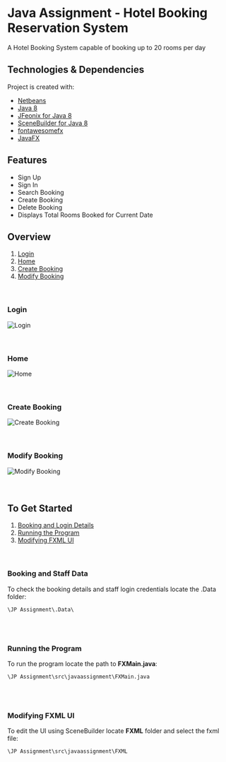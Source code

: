 # Java Assignment - Hotel Booking Reservation System
A Hotel Booking System capable of booking up to 20 rooms per day

## Technologies & Dependencies
Project is created with:
* [Netbeans](https://netbeans.apache.org/download/index.html)
* [Java 8](https://www.oracle.com/java/technologies/javase-jre8-downloads.html)
* [JFeonix for Java 8](https://github.com/sshahine/JFoenix)
* [SceneBuilder for Java 8](https://gluonhq.com/products/scene-builder/)
* [fontawesomefx](https://bitbucket.org/Jerady/fontawesomefx/downloads/fontawesomefx-8.9.jar)
* [JavaFX](https://gluonhq.com/products/javafx/)

## Features
* Sign Up 
* Sign In
* Search Booking
* Create Booking
* Delete Booking
* Displays Total Rooms Booked for Current Date

## Overview
1. [Login](#login)
2. [Home](#home)
3. [Create Booking](#create-booking)
4. [Modify Booking](#modify-booking)
<br/><br/><br/>

### Login
![Login](https://github.com/Erwin2371/java-hotel-reservation-system/blob/main/Screenshots/Hotel%20Reservation%20System%20Login.png)
<br/><br/><br/>

### Home
![Home](https://github.com/Erwin2371/java-hotel-reservation-system/blob/main/Screenshots/Hotel%20Reservation%20System%20Home.png)
<br/><br/><br/>

### Create Booking
![Create Booking](https://github.com/Erwin2371/java-hotel-reservation-system/blob/main/Screenshots/Hotel%20Reservation%20System%20Add%20Booking.png)
<br/><br/><br/>

### Modify Booking
![Modify Booking](https://github.com/Erwin2371/java-hotel-reservation-system/blob/main/Screenshots/Hotel%20Reservation%20System%20Modify%20Booking.png)
<br/><br/><br/>

## To Get Started
1. [Booking and Login Details](#booking-and-staff-data)
2. [Running the Program](#running-the-program)
3. [Modifying FXML UI](#modifying-fxml-ui)
<br/><br/><br/>

### Booking and Staff Data 
To check the booking details and staff login credentials locate the .Data folder:
```
\JP Assignment\.Data\
```
<br/><br/>

### Running the Program
To run the program locate the path to **FXMain.java**:
```
\JP Assignment\src\javaassignment\FXMain.java
```
<br/><br/>

### Modifying FXML UI
To edit the UI using SceneBuilder locate **FXML** folder and select the fxml file:
```
\JP Assignment\src\javaassignment\FXML
```
<br/><br/>
